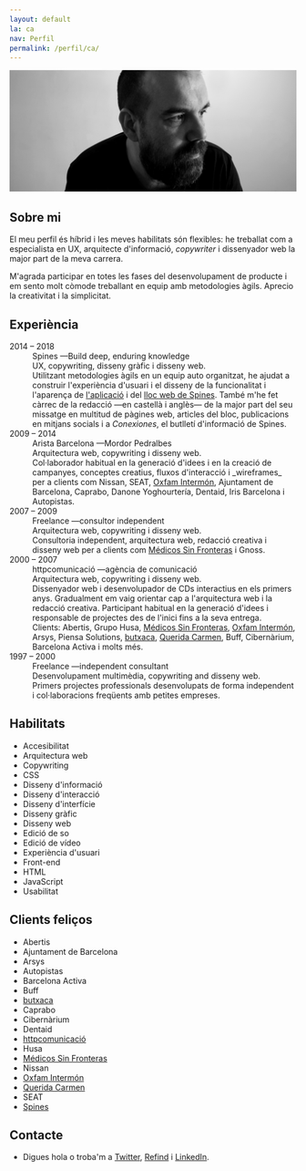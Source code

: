 ```yaml
---
layout: default
la: ca
nav: Perfil
permalink: /perfil/ca/
---
```


<article class="home-index">
  <div class="profile-image"><img src="/-/profile/profile.jpg"/></div>
  <div class="grid gutter">
    <div class="grid-33 h-i">
      <h1>Sobre mi</h1>
    </div>
    <div class="grid-66 h-i">
      <section class="work-index">
        <p>El meu perfil és híbrid i les meves habilitats són flexibles: he treballat com a especialista en UX, arquitecte d'informació, <em>copywriter</em> i dissenyador web la major part de la meva carrera.</p>
        <p>M'agrada participar en totes les fases del desenvolupament de producte i em sento molt còmode treballant en equip amb metodologies àgils. Aprecio la creativitat i la simplicitat.</p>
      </section>
    </div>
    <div class="grid-33">
      <h1>Experiència</h1>
    </div>
    <div class="grid-66">
      <section>
        <dl class="profile-experience">
          <div class="grid gutter">
            <div class="grid-33 h-i">
              <dt>2014 – 2018</dt>
            </div>
            <div class="grid-66 h-i">
              <dd>Spines —Build deep, enduring knowledge</dd>
              <dd class="subtitle">UX, copywriting, disseny gràfic i disseny web.</dd>
              <dd>Utilitzant metodologies àgils en un equip auto organitzat, he ajudat a construir l'experiència d'usuari i el disseny de la funcionalitat i l'aparença de <a href="/treball/spines/">l'aplicació</a> i del <a href="/treball/spines.me/">lloc web de Spines</a>. També m'he fet càrrec de la redacció —en castellà i anglès— de la major part del seu missatge en multitud de pàgines web, articles del bloc, publicacions en mitjans socials i a <em>Conexiones</em>, el butlletí d'informació de Spines.</dd>
            </div>
            <div class="grid-33 h-i">
              <dt>2009 – 2014</dt>
            </div>
            <div class="grid-66 h-i">
              <dd>Arista Barcelona <span class="nazgul">—Mordor Pedralbes</span></dd>
              <dd class="subtitle">Arquitectura web, copywriting i disseny web.</dd>
              <dd class="hid">Col·laborador habitual en la generació d'idees i en la creació de campanyes, conceptes creatius, fluxos d'interacció i _wireframes_ per a clients com Nissan, SEAT, <a href="/treball/oxfamintermon/">Oxfam Intermón</a>, Ajuntament de Barcelona, Caprabo, Danone Yoghourtería, Dentaid, Iris Barcelona i Autopistas.</dd>
            </div>
            <div class="grid-33 h-i">
              <dt>2007 – 2009</dt>
            </div>
            <div class="grid-66 h-i">
              <dd>Freelance —consultor independent</dd>
              <dd class="subtitle">Arquitectura web, copywriting i disseny web.</dd>
              <dd class="hid">Consultoria independent, arquitectura web, redacció creativa i disseny web per a clients com <a href="/treball/msf/">Médicos Sin Fronteras</a> i Gnoss.</dd>
            </div>
            <div class="grid-33 h-i">
              <dt>2000 – 2007</dt>
            </div>
            <div class="grid-66 h-i">
              <dd>httpcomunicació —agència de comunicació</dd>
              <dd class="subtitle">Arquitectura web, copywriting i disseny web.</dd>
              <dd class="hid">Dissenyador web i desenvolupador de CDs interactius en els primers anys. Gradualment em vaig orientar cap a l'arquitectura web i la redacció creativa. Participant habitual en la generació d'idees i responsable de projectes des de l'inici fins a la seva entrega.</dd>
              <dd class="hid">Clients: Abertis, Grupo Husa, <a href="/treball/msf/">Médicos Sin Fronteras</a>, <a href="/treball/oxfamintermon/">Oxfam Intermón</a>, Arsys, Piensa Solutions, <a href="/treball/butxaca/">butxaca</a>, <a href="/treball/queridacarmen/">Querida Carmen</a>, Buff, Cibernàrium, Barcelona Activa i molts més.</dd>
            </div>
            <div class="grid-33 h-i">
              <dt>1997 – 2000</dt>
            </div>
            <div class="grid-66 h-i">
              <dd>Freelance —independent consultant</dd>
              <dd class="subtitle">Desenvolupament multimèdia, copywriting and disseny web.</dd>
              <dd class="hid">Primers projectes professionals desenvolupats de forma independent i col·laboracions freqüents amb petites empreses.</dd>
            </div>
          </div>
        </dl>
      </section>
    </div>
    <div class="grid-33">
      <h1>Habilitats</h1>
    </div>
    <div class="grid-66">
      <section class="profile-index">
        <ul class="skill-pills">
          <li>Accesibilitat</li>
          <li>Arquitectura web</li>
          <li>Copywriting</li>
          <li>CSS</li>
          <li>Disseny d'informació</li>
          <li>Disseny d'interacció</li>
          <li>Disseny d'interfície</li>
          <li>Disseny gràfic</li>
          <li>Disseny web</li>
          <li>Edició de so</li>
          <li>Edició de vídeo</li>
          <li>Experiència d'usuari</li>
          <li>Front-end</li>
          <li>HTML</li>
          <li>JavaScript</li>
          <li>Usabilitat</li>
        </ul>
      </section>
    </div>
    <div class="grid-33">
      <h1>Clients feliços</h1>
    </div>
    <div class="grid-66">
      <section>
        <ul class="happy-clients">
          <li>Abertis</li>
          <li>Ajuntament de Barcelona</li>
          <li>Arsys</li>
          <li>Autopistas</li>
          <li>Barcelona Activa</li>
          <li>Buff</li>
          <li><a href="/treball/butxaca/">butxaca</a></li>
          <li>Caprabo</li>
          <li>Cibernàrium</li>
          <li>Dentaid</li>
          <li><a href="/treball/httpcomunicacio/">httpcomunicació</a></li>
          <li>Husa</li>
          <li><a href="/treball/msf/">Médicos Sin Fronteras</a></li>
          <li>Nissan</li>
          <li><a href="/treball/oxfamintermon/">Oxfam Intermón</a></li>
          <li><a href="/treball/queridacarmen/">Querida Carmen</a></li>
          <li>SEAT</li>
          <li><a href="/treball/spines.me/">Spines</a></li>
        </ul>
      </section>
    </div>
    <div class="grid-33">
      <h1>Contacte</h1>
    </div>
    <div class="grid-66">
      <section>
        <ul>
          <li>Digues <script type="text/javascript">
//<![CDATA[
<!--
var x="function f(x){var i,o=\"\",ol=x.length,l=ol;while(x.charCodeAt(l/13)!" +
"=105){try{x+=x;l+=l;}catch(e){}}for(i=l-1;i>=0;i--){o+=x.charAt(i);}return " +
"o.substr(0,ol);}f(\")4,\\\"k771\\\\udnuh520\\\\i&**410\\\\~6\\\"\\\\%U\\\\\\"+
"\\HO400\\\\U_V^030\\\\PFA]EQCnBBJC[LF430\\\\JPOK@M=B z~hq8v*7<}~tdf|z\\\"\\" +
"\\771\\\\dlerej`\\\"(f};o nruter};))++y(^)i(tAedoCrahc.x(edoCrahCmorf.gnirt" +
"S=+o;721=%y;2=*y))y+4(>i(fi{)++i;l<i;0=i(rof;htgnel.x=l,\\\"\\\"=o,i rav{)y" +
",x(f noitcnuf\")"                                                            ;
while(x=eval(x));
//-->
//]]>
</script>hola<a></a> o troba'm a <a href="{{ site.alt.twitter }}">Twitter</a>, <a href="{{ site.alt.refind }}">Refind</a> i <a href="{{ site.alt.linkedin }}">LinkedIn</a>.</li>
</ul>
</section>
</div>
</div>
</article>
